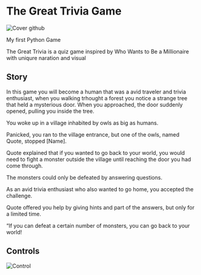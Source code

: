 # The Great Trivia Game

![Cover github](https://github.com/user-attachments/assets/74d7b8c5-1f8a-4432-a606-bef6472e92ff)

My first Python Game

The Great Trivia is a quiz game inspired by Who Wants to Be a Millionaire with uniqure naration and visual


## Story
In this game you will become a human that was a avid traveler and trivia enthusiast, when you walking trhought a forest you notice a strange tree that held a mysterious door. When you approached, the door suddenly opened, pulling you inside the tree.

You woke up in a village inhabited by owls as big as humans.

Panicked, you ran to the village entrance, but one of the owls, named Quote, stopped [Name].

Quote explained that if you wanted to go back to your world, you would need to fight a monster outside the village until reaching the door you had come through.

The monsters could only be defeated by answering questions.

As an avid trivia enthusiast who also wanted to go home, you accepted the challenge.

Quote offered you help by giving hints and part of the answers, but only for a limited time.

“If you can defeat a certain number of monsters, you can go back to your world!

## Controls

![Control](https://github.com/user-attachments/assets/409ed3d0-2046-49e1-8864-68f69243c0f2)

